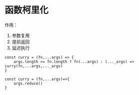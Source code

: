 # 函数柯里化

作用：

1. 参数复用
2. 提前返回
3. 延迟执行

```
const curry = (fn,...args) => {
    args.length >= fn.length ? fn(...args) : (..._args) => curry(fn,...args,..._args)
}
```

```
const curry = (fn,...args)=>{
    args.reduce()
}
```